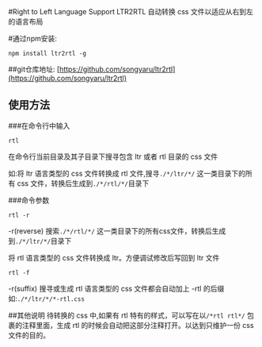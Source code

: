 #Right to Left Language Support LTR2RTL自动转换 css 文件以适应从右到左的语言布局#通过npm安装:```shellnpm install ltr2rtl -g```##git仓库地址:[https://github.com/songyaru/ltr2rtl](https://github.com/songyaru/ltr2rtl)## 使用方法###在命令行中输入```shellrtl```在命令行当前目录及其子目录下搜寻包含 ltr 或者 rtl 目录的 css 文件如:将 ltr 语言类型的 css 文件转换成 rtl 文件,搜寻```./*/ltr/*/``` 这一类目录下的所有 css 文件，转换后生成到```./*/rtl/*/```目录下###命令参数```shellrtl -r```-r(reverse) 搜索```./*/rtl/*/``` 这一类目录下的所有css文件，转换后生成到```./*/ltr/*/```目录下将 rtl 语言类型的 css 文件转换成 ltr。方便调试修改后写回到 ltr 文件```shellrtl -f```-r(suffix) 搜寻或生成 rtl 语言类型的 css 文件都会自动加上 -rtl 的后缀如:```./*/ltr/*/*-rtl.css```##其他说明待转换的 css 中,如果有 rtl 特有的样式，可以写在以``` /*rtl rtl*/ ``` 包裹的注释里面，生成 rtl 的时候会自动把这部分注释打开。以达到只维护一份 css 文件的目的。
